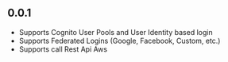 ## 0.0.1
- Supports Cognito User Pools and User Identity based login
- Supports Federated Logins (Google, Facebook, Custom, etc.)
- Supports call Rest Api Aws
